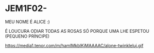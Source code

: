 # JEM1F02-

MEU NOME É ALICE :)

É LOUCURA ODIAR TODAS AS ROSAS 
SÓ PORQUE UMA LHE ESPETOU
            (PEQUENO PRÍNCIPE)

https://media1.tenor.com/m/hamlMkblKjMAAAAC/alone-twinkleluj.gif
